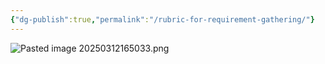 ```yaml
---
{"dg-publish":true,"permalink":"/rubric-for-requirement-gathering/"}
---
```


![Pasted image 20250312165033.png](/img/user/Pasted%20image%2020250312165033.png)